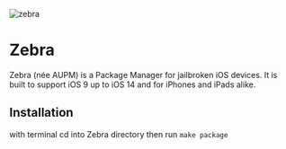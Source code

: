 
![zebra](https://github.com/pwnd2e/Zebra/assets/104146035/4e94d2ce-d14b-4b9a-9dc8-4f401a6e6f19)






# Zebra 
Zebra (née AUPM) is a Package Manager for jailbroken iOS devices. It is built to support iOS 9 up to iOS 14 and for iPhones and iPads alike.

## Installation

with terminal cd into Zebra directory then run
`make package`
